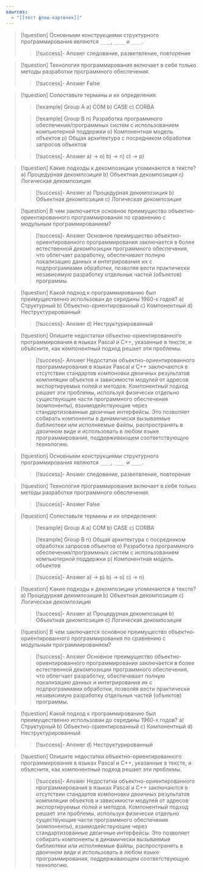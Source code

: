 ```yaml
---
sources:
  - "[[тест флеш-карточек]]"
---
```

> [!question] Основными конструкциями структурного программирования являются `____`, `____` и `____`.
>> [!success]- Answer
>> следование, разветвление, повторение

> [!question] Технология программирования включает в себя только методы разработки программного обеспечения.
>> [!success]- Answer
>> False

> [!question] Сопоставьте термины и их определения:
>> [!example] Group A
>> a) COM
>> b) CASE
>> c) CORBA
>
>> [!example] Group B
>> n) Разработка программного обеспечения/программных систем с использованием компьютерной поддержки
>> o) Компонентная модель объектов
>> p) Общая архитектура с посредником обработки запросов объектов
>
>> [!success]- Answer
>> a) -> o)
>> b) -> n)
>> c) -> p)

> [!question] Какие подходы к декомпозиции упоминаются в тексте?
> a) Процедурная декомпозиция
> b) Объектная декомпозиция
> c) Логическая декомпозиция
>> [!success]- Answer
>> a) Процедурная декомпозиция
>> b) Объектная декомпозиция
>> c) Логическая декомпозиция

> [!question] В чем заключается основное преимущество объектно-ориентированного программирования по сравнению с модульным программированием?
>> [!success]- Answer
>> Основное преимущество объектно-ориентированного программирования заключается в более естественной декомпозиции программного обеспечения, что облегчает разработку, обеспечивает полную локализацию данных и интегрирование их с подпрограммами обработки, позволяя вести практически независимую разработку отдельных частей (объектов) программы.

> [!question] Какой подход к программированию был преимущественно использован до середины 1960-х годов?
> a) Структурный
> b) Объектно-ориентированный
> c) Компонентный
> d) Неструктурированный
>> [!success]- Answer
>> d) Неструктурированный

> [!question] Опишите недостатки объектно-ориентированного программирования в языках Pascal и C++, указанные в тексте, и объясните, как компонентный подход решает эти проблемы.
>> [!success]- Answer
>> Недостатки объектно-ориентированного программирования в языках Pascal и C++ заключаются в отсутствии стандартов компоновки двоичных результатов компиляции объектов и зависимости модулей от адресов экспортируемых полей и методов.  Компонентный подход решает эти проблемы, используя физически отдельно существующие части программного обеспечения (компоненты), взаимодействующие через стандартизованные двоичные интерфейсы. Это позволяет собирать компоненты в динамически вызываемые библиотеки или исполняемые файлы, распространять в двоичном виде и использовать в любом языке программирования, поддерживающем соответствующую технологию.

> [!question] Основными конструкциями структурного программирования являются `____`, `____` и `____`.
>> [!success]- Answer
>> следование, разветвление, повторение

> [!question] Технология программирования включает в себя только методы разработки программного обеспечения.
>> [!success]- Answer
>> False

> [!question] Сопоставьте термины и их определения:
>> [!example] Group A
>> a) COM
>> b) CASE
>> c) CORBA
>
>> [!example] Group B
>> n) Общая архитектура с посредником обработки запросов объектов
>> o) Разработка программного обеспечения/программных систем с использованием компьютерной поддержки
>> p) Компонентная модель объектов
>
>> [!success]- Answer
>> a) -> p)
>> b) -> o)
>> c) -> n)

> [!question] Какие подходы к декомпозиции упоминаются в тексте?
> a) Процедурная декомпозиция
> b) Объектная декомпозиция
> c) Логическая декомпозиция
>> [!success]- Answer
>> a) Процедурная декомпозиция
>> b) Объектная декомпозиция
>> c) Логическая декомпозиция

> [!question] В чем заключается основное преимущество объектно-ориентированного программирования по сравнению с модульным программированием?
>> [!success]- Answer
>> Основное преимущество объектно-ориентированного программирования заключается в более естественной декомпозиции программного обеспечения, что облегчает разработку, обеспечивает полную локализацию данных и интегрирование их с подпрограммами обработки, позволяя вести практически независимую разработку отдельных частей (объектов) программы.

> [!question] Какой подход к программированию был преимущественно использован до середины 1960-х годов?
> a) Структурный
> b) Объектно-ориентированный
> c) Компонентный
> d) Неструктурированный
>> [!success]- Answer
>> d) Неструктурированный

> [!question] Опишите недостатки объектно-ориентированного программирования в языках Pascal и C++, указанные в тексте, и объясните, как компонентный подход решает эти проблемы.
>> [!success]- Answer
>> Недостатки объектно-ориентированного программирования в языках Pascal и C++ заключаются в отсутствии стандартов компоновки двоичных результатов компиляции объектов и зависимости модулей от адресов экспортируемых полей и методов.  Компонентный подход решает эти проблемы, используя физически отдельно существующие части программного обеспечения (компоненты), взаимодействующие через стандартизованные двоичные интерфейсы. Это позволяет собирать компоненты в динамически вызываемые библиотеки или исполняемые файлы, распространять в двоичном виде и использовать в любом языке программирования, поддерживающем соответствующую технологию.

